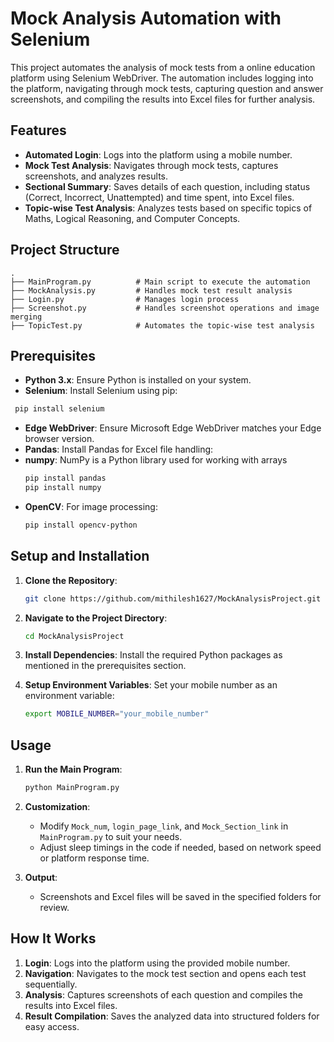 # Mock Analysis Automation with Selenium

This project automates the analysis of mock tests from a online education platform using Selenium WebDriver. The automation includes logging into the platform, navigating through mock tests, capturing question and answer screenshots, and compiling the results into Excel files for further analysis.

## Features
- **Automated Login**: Logs into the platform using a mobile number.
- **Mock Test Analysis**: Navigates through mock tests, captures screenshots, and analyzes results.
- **Sectional Summary**: Saves details of each question, including status (Correct, Incorrect, Unattempted) and time spent, into Excel files.
- **Topic-wise Test Analysis**: Analyzes tests based on specific topics of Maths, Logical Reasoning, and Computer Concepts.

## Project Structure

```
.
├── MainProgram.py          # Main script to execute the automation
├── MockAnalysis.py         # Handles mock test result analysis
├── Login.py                # Manages login process
├── Screenshot.py           # Handles screenshot operations and image merging
├── TopicTest.py            # Automates the topic-wise test analysis
```

## Prerequisites

- **Python 3.x**: Ensure Python is installed on your system.
- **Selenium**: Install Selenium using pip:
 ```bash
  pip install selenium
  ```
- **Edge WebDriver**: Ensure Microsoft Edge WebDriver matches your Edge browser version.
- **Pandas**: Install Pandas for Excel file handling:
- **numpy**: NumPy is a Python library used for working with arrays
  ```bash
  pip install pandas
  pip install numpy
  ```
- **OpenCV**: For image processing:
  ```bash
  pip install opencv-python
  ```

## Setup and Installation

1. **Clone the Repository**:
   ```bash
   git clone https://github.com/mithilesh1627/MockAnalysisProject.git
   ```
2. **Navigate to the Project Directory**:
   ```bash
   cd MockAnalysisProject
   ```

3. **Install Dependencies**:
   Install the required Python packages as mentioned in the prerequisites section.

4. **Setup Environment Variables**:
   Set your mobile number as an environment variable:
   ```bash
   export MOBILE_NUMBER="your_mobile_number"
   ```

## Usage

1. **Run the Main Program**:
   ```bash
   python MainProgram.py
   ```

2. **Customization**:
   - Modify `Mock_num`, `login_page_link`, and `Mock_Section_link` in `MainProgram.py` to suit your needs.
   - Adjust sleep timings in the code if needed, based on network speed or platform response time.

3. **Output**:
   - Screenshots and Excel files will be saved in the specified folders for review.

## How It Works

1. **Login**: Logs into the platform using the provided mobile number.
2. **Navigation**: Navigates to the mock test section and opens each test sequentially.
3. **Analysis**: Captures screenshots of each question and compiles the results into Excel files.
4. **Result Compilation**: Saves the analyzed data into structured folders for easy access.
